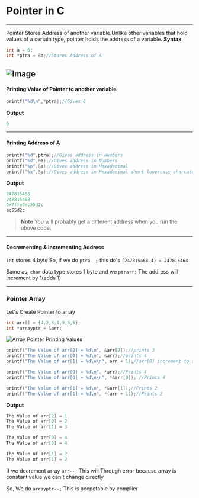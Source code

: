 # Pointer in C
---
Pointer Stores Address of another variable.Unlike other variables that hold values of a certain type, pointer holds the address of a variable.
**Syntax**
```C
int a = 6;
int *ptra = &a;//Stores Address of A
```
![Image](https://beginnersbook.com/wp-content/uploads/2014/01/C_Pointers.jpg)
---
#### Printing Value of Pointer to another variable
```C
printf("%d\n",*ptra);//Gives 6
```
**Output**
```C
6
```
---
#### Printing Address of A
```C
printf("%d",ptra);//Gives address in Numbers
printf("%d",&a);//Gives address in Numbers
printf("%p",&a);//Gives address in Hexadecimal
printf("%x",&a);//Gives address in Hexadecimal short lowercase charcaters
```
**Output**
```C
247815468
247815468
0x7ffe0ec55d2c
ec55d2c
```
> **Note** You will probably get a different address when you run the above code.
---
#### Decrementing & Incrementing Address

`int` stores 4 byte So, if we do `ptra--;` this do's `(247815468-4) = 247815464`

Same as, `char` data type stores 1 byte and we `ptra++;` The address will increment by 1(adds 1)

---
### Pointer Array
Let's Create Pointer to array
```C
int arr[] = {4,2,3,1,9,6,5};
int *arrayptr = &arr;
```
![Array Pointer](https://cdn.programiz.com/sites/tutorial2program/files/array-pointers.jpg)
Printing Values
```C
printf("The Value of arr[2] = %d\n", &arr[2]);//prints 3
printf("The Value of arr[0] = %d\n", &arr);//prints 4
printf("The Value of arr[1] = %d\n\n", arr + 1);//arr[0] increment to arr[1] 

printf("The Value of arr[0] = %d\n", *arr);//Prints 4
printf("The Value of arr[0] = %d\n\n", *&arr[0]); //Prints 4

printf("The Value of arr[1] = %d\n", *&arr[1]);//Prints 2
printf("The Value of arr[1] = %d\n", *(arr + 1));//Prints 2
```
**Output**
```C
The Value of arr[2] = 1
The Value of arr[0] = 2
The Value of arr[1] = 3

The Value of arr[0] = 4
The Value of arr[0] = 4

The Value of arr[1] = 2
The Value of arr[1] = 2
```
If we decrement array `arr--;` This will Through error because array is constant value we can't change directly

So, We do `arrayptr--;` This is accpetable by complier